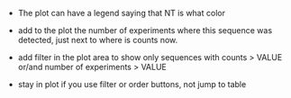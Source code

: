 * The plot can have a legend saying that NT is what color

* add to the plot the number of experiments where this sequence was detected, just next to where is counts now.

* add filter in the plot area to show only sequences with counts > VALUE or/and number of experiments > VALUE

* stay in plot if you use filter or order buttons, not jump to table

